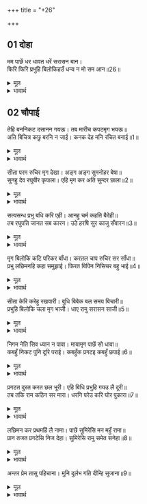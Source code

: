 +++
title = "+26"

+++


## 01 दोहा
मम पाछें धर धावत धरें सरासन बान।  
फिरि फिरि प्रभुहि बिलोकिहउँ धन्य न मो सम आन॥26॥  

<details><summary>मूल</summary>

मम पाछें धर धावत धरें सरासन बान।  
फिरि फिरि प्रभुहि बिलोकिहउँ धन्य न मो सम आन॥26॥  
</details>

<details><summary>भावार्थ</summary>

 धनुष-बाण धारण किए मेरे पीछे-पीछे पृथ्वी पर (पकडने के लिए) दौडते हुए प्रभु को मैं फिर-फिरकर देखूँगा। मेरे समान धन्य दूसरा कोई नहीं है॥26॥  
</details>



<div class="audioEmbed"  caption="AIR-वाचनम्" src="https://archive
.org/download/rAmcharitmAnas-AIR/EPI-255.mp3"></div>


## 02 चौपाई
तेहि बननिकट दसानन गयऊ। तब मारीच कपटमृग भयऊ॥  
अति बिचित्र कछु बरनि न जाई। कनक देह मनि रचित बनाई॥1॥  

<details><summary>मूल</summary>

तेहि बननिकट दसानन गयऊ। तब मारीच कपटमृग भयऊ॥  
अति बिचित्र कछु बरनि न जाई। कनक देह मनि रचित बनाई॥1॥  
</details>

<details><summary>भावार्थ</summary>

 जब रावण उस वन के (जिस वन में श्री रघुनाथजी रहते थे) निकट पहुँचा, तब मारीच कपटमृग बन गया! वह अत्यन्त ही विचित्र था, कुछ वर्णन नहीं किया जा सकता। सोने का शरीर मणियों से जडकर बनाया था॥1॥  
</details>

सीता परम रुचिर मृग देखा। अङ्ग अङ्ग सुमनोहर बेषा॥  
सुनहु देव रघुबीर कृपाला। एहि मृग कर अति सुन्दर छाला॥2॥  

<details><summary>मूल</summary>

सीता परम रुचिर मृग देखा। अङ्ग अङ्ग सुमनोहर बेषा॥  
सुनहु देव रघुबीर कृपाला। एहि मृग कर अति सुन्दर छाला॥2॥  
</details>

<details><summary>भावार्थ</summary>

 सीताजी ने उस परम सुन्दर हिरन को देखा, जिसके अङ्ग-अङ्ग की छटा अत्यन्त मनोहर थी। (वे कहने लगीं-) हे देव! हे कृपालु रघुवीर! सुनिए। इस मृग की छाल बहुत ही सुन्दर है॥2॥  
</details>

सत्यसन्ध प्रभु बधि करि एही। आनहु चर्म कहति बैदेही॥  
तब रघुपति जानत सब कारन। उठे हरषि सुर काजु सँवारन॥3॥  

<details><summary>मूल</summary>

सत्यसन्ध प्रभु बधि करि एही। आनहु चर्म कहति बैदेही॥  
तब रघुपति जानत सब कारन। उठे हरषि सुर काजु सँवारन॥3॥  
</details>

<details><summary>भावार्थ</summary>

 जानकीजी ने कहा- हे सत्यप्रतिज्ञ प्रभो! इसको मारकर इसका चमडा ला दीजिए। तब श्री रघुनाथजी (मारीच के कपटमृग बनने का) सब कारण जानते हुए भी, देवताओं का कार्य बनाने के लिए हर्षित होकर उठे॥3॥  
</details>

मृग बिलोकि कटि परिकर बाँधा। करतल चाप रुचिर सर साँधा॥  
प्रभु लछिमनहि कहा समुझाई। फिरत बिपिन निसिचर बहु भाई॥4॥  

<details><summary>मूल</summary>

मृग बिलोकि कटि परिकर बाँधा। करतल चाप रुचिर सर साँधा॥  
प्रभु लछिमनहि कहा समुझाई। फिरत बिपिन निसिचर बहु भाई॥4॥  
</details>

<details><summary>भावार्थ</summary>

 हिरन को देखकर श्री रामजी ने कमर में फेण्टा बाँधा और हाथ में धनुष लेकर उस पर सुन्दर (दिव्य) बाण चढाया। फिर प्रभु ने लक्ष्मणजी को समझाकर कहा- हे भाई! वन में बहुत से राक्षस फिरते हैं॥4॥  
</details>

सीता केरि करेहु रखवारी। बुधि बिबेक बल समय बिचारी॥  
प्रभुहि बिलोकि चला मृग भाजी। धाए रामु सरासन साजी॥5॥  

<details><summary>मूल</summary>

सीता केरि करेहु रखवारी। बुधि बिबेक बल समय बिचारी॥  
प्रभुहि बिलोकि चला मृग भाजी। धाए रामु सरासन साजी॥5॥  
</details>

<details><summary>भावार्थ</summary>

 तुम बुद्धि और विवेक के द्वारा बल और समय का विचार करके सीताजी की रखवाली करना। प्रभु को देखकर मृग भाग चला। श्री रामचन्द्रजी भी धनुष चढाकर उसके पीछे दौडे॥5॥  
</details>

निगम नेति सिव ध्यान न पावा। मायामृग पाछें सो धावा॥  
कबहुँ निकट पुनि दूरि पराई। कबहुँक प्रगटइ कबहुँ छपाई॥6॥  

<details><summary>मूल</summary>

निगम नेति सिव ध्यान न पावा। मायामृग पाछें सो धावा॥  
कबहुँ निकट पुनि दूरि पराई। कबहुँक प्रगटइ कबहुँ छपाई॥6॥  
</details>

<details><summary>भावार्थ</summary>

 वेद जिनके विषय में 'नेति-नेति' कहकर रह जाते हैं और शिवजी भी जिन्हें ध्यान में नहीं पाते (अर्थात जो मन और वाणी से नितान्त परे हैं), वे ही श्री रामजी माया से बने हुए मृग के पीछे दौड रहे हैं। वह कभी निकट आ जाता है और फिर दूर भाग जाता है। कभी तो प्रकट हो जाता है और कभी छिप जाता है॥6॥  
</details>

प्रगटत दुरत करत छल भूरी। एहि बिधि प्रभुहि गयउ लै दूरी॥  
तब तकि राम कठिन सर मारा। धरनि परेउ करि घोर पुकारा॥7॥  

<details><summary>मूल</summary>

प्रगटत दुरत करत छल भूरी। एहि बिधि प्रभुहि गयउ लै दूरी॥  
तब तकि राम कठिन सर मारा। धरनि परेउ करि घोर पुकारा॥7॥  
</details>

<details><summary>भावार्थ</summary>

 इस प्रकार प्रकट होता और छिपता हुआ तथा बहुतेरे छल करता हुआ वह प्रभु को दूर ले गया। तब श्री रामचन्द्रजी ने तक कर (निशाना साधकर) कठोर बाण मारा, (जिसके लगते ही) वह घोर शब्द करके पृथ्वी पर गिर पडा॥7॥  
</details>

लछिमन कर प्रथमहिं लै नामा। पाछें सुमिरेसि मन महुँ रामा॥  
प्रान तजत प्रगटेसि निज देहा। सुमिरेसि रामु समेत सनेहा॥8॥  

<details><summary>मूल</summary>

लछिमन कर प्रथमहिं लै नामा। पाछें सुमिरेसि मन महुँ रामा॥  
प्रान तजत प्रगटेसि निज देहा। सुमिरेसि रामु समेत सनेहा॥8॥  
</details>

<details><summary>भावार्थ</summary>

 पहले लक्ष्मणजी का नाम लेकर उसने पीछे मन में श्री रामजी का स्मरण किया। प्राण त्याग करते समय उसने अपना (राक्षसी) शरीर प्रकट किया और प्रेम सहित श्री रामजी का स्मरण किया॥8॥  
</details>

अन्तर प्रेम तासु पहिचाना। मुनि दुर्लभ गति दीन्हि सुजाना॥9॥  

<details><summary>मूल</summary>

अन्तर प्रेम तासु पहिचाना। मुनि दुर्लभ गति दीन्हि सुजाना॥9॥  
</details>

<details><summary>भावार्थ</summary>

 सुजान (सर्वज्ञ) श्री रामजी ने उसके हृदय के प्रेम को पहचानकर उसे वह गति (अपना परमपद) दी जो मुनियों को भी दुर्लभ है॥9॥  
</details>

